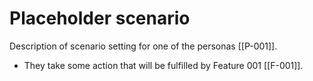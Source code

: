 # Placeholder scenario

Description of scenario setting for one of the personas [[P-001]].

- They take some action that will be fulfilled by Feature 001 [[F-001]].
